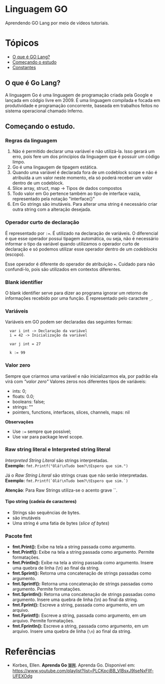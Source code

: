 # Linguagem GO
Aprendendo GO Lang por meio de vídeos tutoriais.

# Tópicos
- [O que é GO Lang?](#o-que-é-go-lang)
- [Começando o estudo](#começando-o-estudo)
- [Constantes](#constantes)
  
## O que é Go Lang?
A linguagem Go é uma linguagem de programação criada pela Google e lançada em códgio livre em 2009. É uma linguagem compilada e focada em produtividade e programação concorrente, baseada em trabalhos feitos no sistema operacional chamado Inferno.

## Começando o estudo.

### Regras da linguagem
1. Não é permitido declarar uma variável e não utilizá-la. Isso gerará um erro, pois fere um dos princípios da linguagem que é possuir um código limpo.
2. Go é uma lingaugem de tipagem estática.
3. Quando uma variável é declarada fora de um codeblock scope e não é atribuída a um valor neste momento, ela só poderá receber um valor dentro de um codeblock.
4. Slice array, struct, map -> Tipos de dados compostos
5. Todo valor em Go pertence também ao tipo de interface vazia, representado pela notação "interface{}"
6. Em Go strings são imutáveis. Para alterar uma string é necessário criar outra string com a alteração desejada.

### Operador curto de declaração
É representado por `:=`. É utilizado na declaração de variáveis. O diferencial é que esse operador possui tipagem automática, ou seja, não é necessário informar o tipo da variável quando utilizamos o operador curto de declaração e só podemos utilizar esse operador dentro de um *codeblocks* (escopo).

Esse operador é diferente do operador de atribuição `=`. Cuidado para não confundí-lo, pois são utilizados em contextos diferentes.

### Blank identifier
O blank identifier serve para dizer ao programa ignorar um retorno de informações recebido por uma função. É representado pelo caractere `_`.

### Variáveis
Variáveis em GO podem ser declaradas das seguintes formas:
```
  var i int -> Declaração da variável
  i = 42 -> Inicialização da variável

  var j int = 27

  k := 99
```

### Valor zero
Sempre que criarmos uma variável e não inicializarmos ela, por padrão ela virá com *"valor zero"*
Valores zeros nos diferentes tipos de variáveis:
- ints: 0;
- floats: 0.0;
- booleans: false;
- strings: ""
- pointers, functions, interfaces, slices, channels, maps: nil

**Observações**
- Use `:=` sempre que possível;
- Use var para package level scope.

### Raw string literal e Interpreted string literal
*Interpreted String Literal* são strings interpretadas.<br>**Exemplo:** `fmt.Printf("Olá!\nTudo bem?\tEspero que sim.")`

Já o *Raw String Literal* são strings cruas que não serão interpretadas.<br>**Exemplo:** ```fmt.Printf(`Olá!\nTudo bem?\tEspero que sim.`)```

**Atenção**: Para Raw Strings utiliza-se o acento grave ``.

#### Tipo string (cadeia de caracteres)
- Strings são sequências de bytes.
- são imutáveis
- Uma string é uma fatia de bytes (*slice of bytes*)

### Pacote fmt
- **fmt.Print():** Exibe na tela a string passada como argumento.
- **fmt.Printf():** Exibe na tela a string passada como argumento. Permite formatações.
- **fmt.Println():** Exibe na tela a string passada como argumento. Insere uma quebra de linha (\n) ao final da string.
- **fmt.Sprint():** Retorna uma concatenação de strings passadas como argumento.
- **fmt.Sprintf():** Retorna uma concatenação de strings passadas como argumento. Permite formatações.
- **fmt.Sprintln():** Retorna uma concatenação de strings passadas como argumento. Insere uma quebra de linha (\n) ao final da string.
- **fmt.Fprint():** Escreve a string, passada como argumento, em um arquivo.
- **fmt.Fprintf():** Escreve a string, passada como argumento, em um arquivo. Permite formatações.
- **fmt.Fprintln():** Escreve a string, passada como argumento, em um arquivo. Insere uma quebra de linha (`\n`) ao final da string.

# Referências
- Korbes, Ellen. **Aprenda Go 🇧🇷**. Aprenda Go. Disponível em: https://www.youtube.com/playlist?list=PLCKpcjBB_VlBsxJ9IseNxFllf-UFEXOdg
